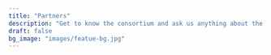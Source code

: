 ```yaml
---
title: "Partners"
description: "Get to know the consortium and ask us anything about the project status and other doubts"
draft: false
bg_image: "images/featue-bg.jpg"
---
```

